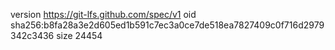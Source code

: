 version https://git-lfs.github.com/spec/v1
oid sha256:b8fa28a3e2d605ed1b591c7ec3a0ce7de518ea7827409c0f716d2979342c3436
size 24454
